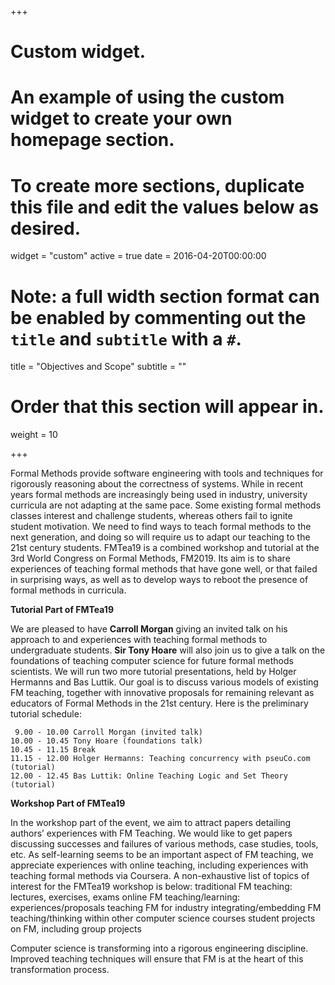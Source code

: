 +++
# Custom widget.
# An example of using the custom widget to create your own homepage section.
# To create more sections, duplicate this file and edit the values below as desired.
widget = "custom"
active = true
date = 2016-04-20T00:00:00

# Note: a full width section format can be enabled by commenting out the `title` and `subtitle` with a `#`.
title = "Objectives and Scope"
subtitle = ""

# Order that this section will appear in.
weight = 10

+++

Formal Methods provide software engineering with tools and techniques for rigorously reasoning about the correctness of systems. While in recent years formal methods are increasingly being used in industry, university curricula are not adapting at the same pace. Some existing formal methods classes interest and challenge students, whereas others fail to ignite student motivation. We need to find ways to teach formal methods to the next generation, and doing so will require us to adapt our teaching to the 21st century students.
FMTea19 is a combined workshop and tutorial at the 3rd World Congress on Formal Methods, FM2019. Its aim is to share experiences of teaching formal methods that have gone well, or that failed in surprising ways, as well as to develop ways to reboot the presence of formal methods in curricula. 

**Tutorial Part of FMTea19**

We are pleased to have **Carroll Morgan** giving an invited talk on his approach to and experiences with teaching formal methods to undergraduate students. **Sir Tony Hoare** will also join us to give a talk on the foundations of teaching computer science for future formal methods scientists. We will run two more tutorial presentations, held by Holger Hermanns and Bas Luttik. Our goal is to discuss various models of existing FM teaching, together with innovative proposals for remaining relevant as educators of Formal Methods in the 21st century. Here is the preliminary tutorial schedule:

     9.00 - 10.00 Carroll Morgan (invited talk) 
    10.00 - 10.45 Tony Hoare (foundations talk)
    10.45 - 11.15 Break
    11.15 - 12.00 Holger Hermanns: Teaching concurrency with pseuCo.com (tutorial) 
    12.00 - 12.45 Bas Luttik: Online Teaching Logic and Set Theory (tutorial)

**Workshop Part of FMTea19**

In the workshop part of the event, we aim to attract papers detailing authors’ experiences with FM Teaching. We would like to get papers discussing successes and failures of various methods, case studies, tools, etc. As self-learning seems to be an important aspect of FM teaching, we appreciate experiences with online teaching, including experiences with teaching formal methods via Coursera. A non-exhaustive list of topics of interest for the FMTea19 workshop is below:
traditional FM teaching: lectures, exercises, exams
online FM teaching/learning: experiences/proposals
teaching FM for industry
integrating/embedding FM teaching/thinking within other computer science courses
student projects on FM, including group projects

Computer science is transforming into a rigorous engineering discipline. Improved teaching techniques will ensure that FM is at the heart of this transformation process.   
